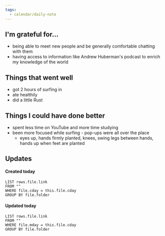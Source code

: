 ```yaml
---
tags:
  - calendar/daily-note
---
```


## I'm grateful for...

- being able to meet new people and be generally comfortable chatting with them
- having access to information like Andrew Huberman's podcast to enrich my knowledge of the world

## Things that went well

- got 2 hours of surfing in
- ate healthily
- did a little Rust

## Things I could have done better

- spent less time on YouTube and more time studying
- been more focused while surfing - pop-ups were all over the place
  - eyes up, hands firmly planted, knees, swing legs between hands, hands up when feet are planted

## Updates

#### Created today

```dataview
LIST rows.file.link
FROM ""
WHERE file.cday = this.file.cday
GROUP BY file.folder
```

#### Updated today

```dataview
LIST rows.file.link
FROM ""
WHERE file.mday = this.file.cday
GROUP BY file.folder
```
